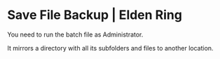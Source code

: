 # Save File Backup | Elden Ring
You need to run the batch file as Administrator.

It mirrors a directory with all its subfolders and files to another location.
